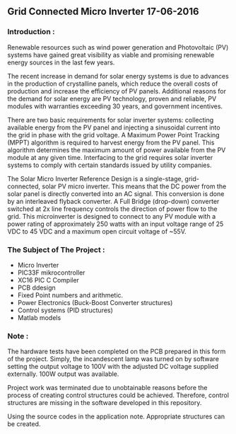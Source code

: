 
## **Grid Connected Micro Inverter 17-06-2016**

### Introduction :
Renewable resources such as wind power generation and Photovoltaic (PV) systems have gained great visibility as viable and promising renewable energy sources in the last few years.

The recent increase in demand for solar energy systems is due to advances in the production of crystalline panels, which reduce the overall costs of production and increase the efficiency of PV panels. Additional reasons for the demand for solar energy are PV technology, proven and reliable, PV modules with warranties exceeding 30 years, and government incentives.

There are two basic requirements for solar inverter systems: collecting available energy from the PV panel and injecting a sinusoidal current into the grid in phase with the grid voltage. A Maximum Power Point Tracking (MPPT) algorithm is required to harvest energy from the PV panel. This algorithm determines the maximum amount of power available from the PV module at any given time. Interfacing to the grid requires solar inverter systems to comply with certain standards issued by utility companies.

The Solar Micro Inverter Reference Design is a single-stage, grid-connected, solar PV micro inverter. This means that the DC power from the solar panel is directly converted into an AC signal. This conversion is done by an interleaved flyback converter. A Full Bridge (drop-down) converter switched at 2x line frequency controls the direction of power flow to the grid. This microinverter is designed to connect to any PV module with a power rating of approximately 250 watts with an input voltage range of 25 VDC to 45 VDC and a maximum open circuit voltage of ~55V.


### **The Subject of The Project :** 
- Micro Inverter
- PIC33F mikrocontroller
- XC16 PIC C Compiler 
- PCB ddesign 
- Fixed Point numbers and arithmetic.
- Power Electronics (Buck-Boost Converter structures)
- Control systems (PID structures)
- Matlab models

### **Note :**

The hardware tests have been completed on the PCB prepared in this form of the project. Simply, the incandescent lamp was turned on by software setting the output voltage to 100V with the adjusted DC voltage supplied externally. 100W output was available.

Project work was terminated due to unobtainable reasons before the process of creating control structures could be achieved. Therefore, control structures are missing in the software developed in this repository.

Using the source codes in the application note. Appropriate structures can be created.





